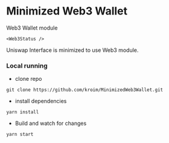 # Minimized Web3 Wallet
Web3 Wallet module  

```
<Web3Status />
```

Uniswap Interface is minimized to use Web3 module.

### Local running
- clone repo
```
git clone https://github.com/kroim/MinimizedWeb3Wallet.git
```
- install dependencies
```
yarn install
```
- Build and watch for changes
```
yarn start
```